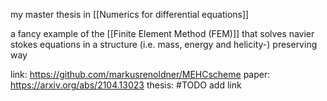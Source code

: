 
my master thesis in [[Numerics for differential equations]]

a fancy example of the [[Finite Element Method (FEM)]]
that solves navier stokes equations in a structure (i.e. mass, energy and helicity-) preserving way

link:
https://github.com/markusrenoldner/MEHCscheme
paper:
https://arxiv.org/abs/2104.13023
thesis:
#TODO add link